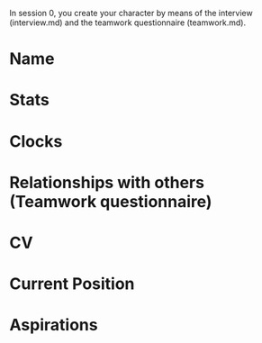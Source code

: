 In session 0, you create your character by means of the interview (interview.md)
and the teamwork questionnaire (teamwork.md). 

# Name

# Stats

# Clocks

# Relationships with others (Teamwork questionnaire)

# CV

# Current Position

# Aspirations
